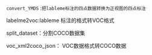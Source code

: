 `convert_YMDS` :`把lableme标注的四点数据转换为正视图的四点标注`

labelme2voc:lableme 标注的格式转VOC格式

split_dataset：分割COCO数据集

voc_xml2coco_json： VOC数据格式转COCO数据
